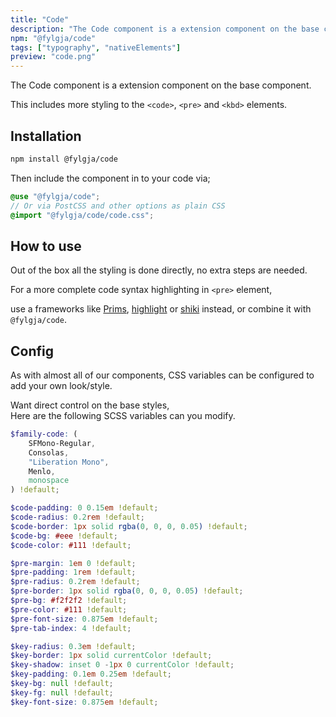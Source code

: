 ```yaml
---
title: "Code"
description: "The Code component is a extension component on the base component."
npm: "@fylgja/code"
tags: ["typography", "nativeElements"]
preview: "code.png"
---
```


The Code component is a extension component on the base component.

This includes more styling to the `<code>`, `<pre>` and `<kbd>` elements.

## Installation

```bash
npm install @fylgja/code
```

Then include the component in to your code via;

```scss
@use "@fylgja/code";
// Or via PostCSS and other options as plain CSS
@import "@fylgja/code/code.css";
```

## How to use

Out of the box all the styling is done directly,
no extra steps are needed.

For a more complete code syntax highlighting in `<pre>` element,

use a frameworks like
[Prims](https://prismjs.com/),
[highlight](https://highlightjs.org/)
or [shiki](https://shiki.matsu.io/) instead,
or combine it with `@fylgja/code`.

## Config

As with almost all of our components,
CSS variables can be configured to add your own look/style.

Want direct control on the base styles,  
Here are the following SCSS variables can you modify.

```scss
$family-code: (
    SFMono-Regular,
    Consolas,
    "Liberation Mono",
    Menlo,
    monospace
) !default;

$code-padding: 0 0.15em !default;
$code-radius: 0.2rem !default;
$code-border: 1px solid rgba(0, 0, 0, 0.05) !default;
$code-bg: #eee !default;
$code-color: #111 !default;

$pre-margin: 1em 0 !default;
$pre-padding: 1rem !default;
$pre-radius: 0.2rem !default;
$pre-border: 1px solid rgba(0, 0, 0, 0.05) !default;
$pre-bg: #f2f2f2 !default;
$pre-color: #111 !default;
$pre-font-size: 0.875em !default;
$pre-tab-index: 4 !default;

$key-radius: 0.3em !default;
$key-border: 1px solid currentColor !default;
$key-shadow: inset 0 -1px 0 currentColor !default;
$key-padding: 0.1em 0.25em !default;
$key-bg: null !default;
$key-fg: null !default;
$key-font-size: 0.875em !default;
```
